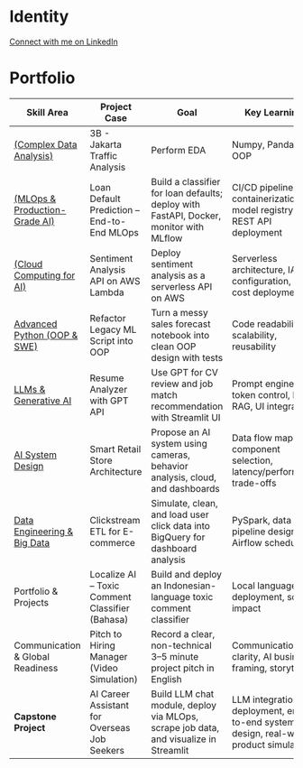
# Identity
[Connect with me on LinkedIn](https://www.linkedin.com/in/nabihbawazir/)

# Portfolio

| Skill Area                      | Project Case                                          | Goal                                                                                       | Key Learnings                                                                                     |
|---------------------------------|--------------------------------------------------------|--------------------------------------------------------------------------------------------|----------------------------------------------------------------------------------------------------|
| [(Complex Data Analysis)](https://github.com/Nabihbawazir2/jakarta_traffic_analysis/blob/main/jakarta_traffic_analysis.py)  | 3B - Jakarta Traffic Analysis | Perform EDA | Numpy, Pandas, OOP |
| [(MLOps & Production-Grade AI)](https://github.com/Nabihbawazir2/mlops_basics)   | Loan Default Prediction – End-to-End MLOps            | Build a classifier for loan defaults; deploy with FastAPI, Docker, monitor with MLflow    | CI/CD pipeline, containerization, model registry, REST API deployment                             |
| [(Cloud Computing for AI)](https://github.com/Nabihbawazir2/sentiment_API)  | Sentiment Analysis API on AWS Lambda                  | Deploy sentiment analysis as a serverless API on AWS                                       | Serverless architecture, IAM configuration, low-cost deployment                                   |
|[Advanced Python (OOP & SWE)](https://github.com/Nabihbawazir2/bank_consulting) | Refactor Legacy ML Script into OOP                    | Turn a messy sales forecast notebook into clean OOP design with tests                     | Code readability, scalability, reusability                                                         |
|[LLMs & Generative AI](https://github.com/Nabihbawazir2/llm_CV_matcher)        | Resume Analyzer with GPT API                      | Use GPT for CV review and job match recommendation with Streamlit UI                      | Prompt engineering, token control, basic RAG, UI integration                                      |
|[AI System Design](https://github.com/Nabihbawazir2/AI_system_design)                | Smart Retail Store Architecture                       | Propose an AI system using cameras, behavior analysis, cloud, and dashboards              | Data flow mapping, component selection, latency/performance trade-offs                            |
|[Data Engineering & Big Data](https://github.com/Nabihbawazir2/clicksteam_etl_pipeline) | Clickstream ETL for E-commerce                        | Simulate, clean, and load user click data into BigQuery for dashboard analysis            | PySpark, data pipeline design, Airflow scheduling                                                  |
| Portfolio & Projects            | Localize AI – Toxic Comment Classifier (Bahasa)       | Build and deploy an Indonesian-language toxic comment classifier                          | Local language NLP, deployment, social impact                                                      |
| Communication & Global Readiness| Pitch to Hiring Manager (Video Simulation)            | Record a clear, non-technical 3–5 minute project pitch in English                         | Communication clarity, AI business framing, storytelling                                           |
| **Capstone Project**            | AI Career Assistant for Overseas Job Seekers          | Build LLM chat module, deploy via MLOps, scrape job data, and visualize in Streamlit      | LLM integration, deployment, end-to-end system design, real-world product simulation               |

